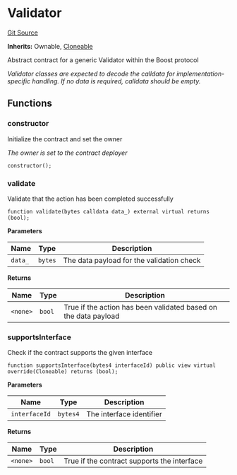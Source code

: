 # Validator
[Git Source](https://github.com/rabbitholegg/boost-protocol/blob/f2d086cc13d3f2fcf119a54e6ed3b32a354cf098/src/validators/Validator.sol)

**Inherits:**
Ownable, [Cloneable](/src/Cloneable.sol/abstract.Cloneable.md)

Abstract contract for a generic Validator within the Boost protocol

*Validator classes are expected to decode the calldata for implementation-specific handling. If no data is required, calldata should be empty.*


## Functions
### constructor

Initialize the contract and set the owner

*The owner is set to the contract deployer*


```solidity
constructor();
```

### validate

Validate that the action has been completed successfully


```solidity
function validate(bytes calldata data_) external virtual returns (bool);
```
**Parameters**

|Name|Type|Description|
|----|----|-----------|
|`data_`|`bytes`|The data payload for the validation check|

**Returns**

|Name|Type|Description|
|----|----|-----------|
|`<none>`|`bool`|True if the action has been validated based on the data payload|


### supportsInterface

Check if the contract supports the given interface


```solidity
function supportsInterface(bytes4 interfaceId) public view virtual override(Cloneable) returns (bool);
```
**Parameters**

|Name|Type|Description|
|----|----|-----------|
|`interfaceId`|`bytes4`|The interface identifier|

**Returns**

|Name|Type|Description|
|----|----|-----------|
|`<none>`|`bool`|True if the contract supports the interface|


